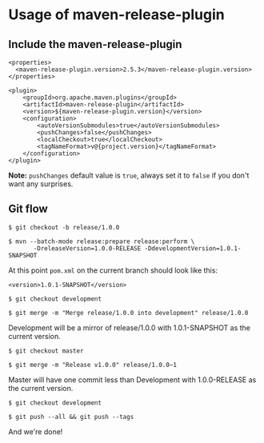 # Usage of maven-release-plugin

## Include the maven-release-plugin
```
<properties>
  <maven-release-plugin.version>2.5.3</maven-release-plugin.version>
</properties>

<plugin>
    <groupId>org.apache.maven.plugins</groupId>
    <artifactId>maven-release-plugin</artifactId>
    <version>${maven-release-plugin.version}</version>
    <configuration>
        <autoVersionSubmodules>true</autoVersionSubmodules>
        <pushChanges>false</pushChanges>
        <localCheckout>true</localCheckout>
        <tagNameFormat>v@{project.version}</tagNameFormat>
    </configuration>
</plugin>
```
**Note:** `pushChanges` default value is `true`, always set it to `false` if you don't want any surprises.

## Git flow

`$ git checkout -b release/1.0.0`

```
$ mvn --batch-mode release:prepare release:perform \
       -DreleaseVersion=1.0.0-RELEASE -DdevelopmentVersion=1.0.1-SNAPSHOT
```

At this point `pom.xml` on the current branch should look like this:
```
<version>1.0.1-SNAPSHOT</version>
```
`$ git checkout development`

`$ git merge -m "Merge release/1.0.0 into development" release/1.0.0`

Development will be a mirror of release/1.0.0 with 1.0.1-SNAPSHOT as the current version.

`$ git checkout master`

`$ git merge -m "Release v1.0.0" release/1.0.0~1`

Master will have one commit less than Development with 1.0.0-RELEASE as the current version.

`$ git checkout development`

`$ git push --all && git push --tags`

And we're done!
